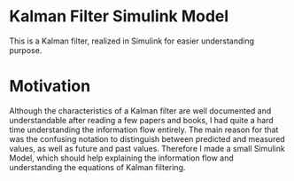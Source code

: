 # Kalman Filter Simulink Model
 This is a Kalman filter, realized in Simulink for easier understanding purpose.
 
 # Motivation
 Although the characteristics of a Kalman filter are well documented and understandable after reading a few papers and books, I had quite a hard time understanding the information flow entirely. The main reason for that was the confusing notation to distinguish between predicted and measured values, as well as future and past values. Therefore I made a small Simulink Model, which should help explaining the information flow and understanding the equations of Kalman filtering.
